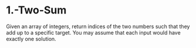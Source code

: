 # 1.-Two-Sum
Given an array of integers, return indices of the two numbers such that they add up to a specific target.  You may assume that each input would have exactly one solution.
